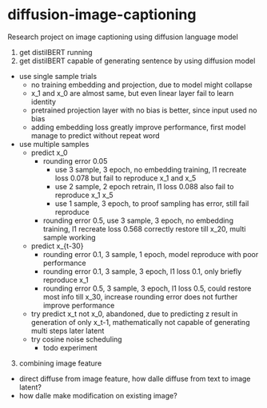 # diffusion-image-captioning

Research project on image captioning using diffusion language model

1. get distilBERT running
2. get distilBERT capable of generating sentence by using diffusion model
  - use single sample trials
    - no training embedding and projection, due to model might collapse
    - x_1 and x_0 are almost same, but even linear layer fail to learn identity
    - pretrained projection layer with no bias is better, since input used no bias
    - adding embedding loss greatly improve performance, first model manage to predict without repeat word
  - use multiple samples
    - predict x_0
      - rounding error 0.05
        - use 3 sample, 3 epoch, no embedding training, l1 recreate loss 0.078 but fail to reproduce x_1 and x_5
        - use 2 sample, 2 epoch retrain, l1 loss 0.088 also fail to reproduce x_1 x_5
        - use 1 sample, 3 epoch, to proof sampling has error, still fail reproduce
      - rounding error 0.5, use 3 sample, 3 epoch, no embedding training, l1 recreate loss 0.568 correctly restore till x_20, multi sample working
    - predict x_{t-30}
      - rounding error 0.1, 3 sample, 1 epoch, model reproduce with poor performance
      - rounding error 0.1, 3 sample, 3 epoch, l1 loss 0.1, only briefly reproduce x_1
      - rounding error 0.5, 3 sample, 3 epoch, l1 loss 0.5, could restore most info till x_30, increase rounding error does not further improve performance
    - try predict x_t not x_0, abandoned, due to predicting z result in generation of only x_t-1, mathematically not capable of generating multi steps later latent
    - try cosine noise scheduling
      - todo experiment
3. combining image feature
  - direct diffuse from image feature, how dalle diffuse from text to image latent?
  - how dalle make modification on existing image?